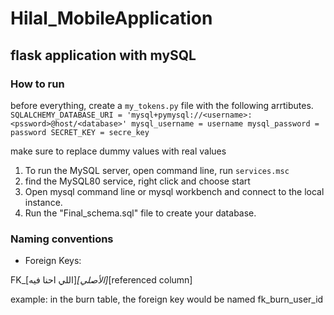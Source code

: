 # Hilal_MobileApplication

## flask application with mySQL

### How to run
before everything, create a `my_tokens.py` file with the following arrtibutes.
`SQLALCHEMY_DATABASE_URI = 'mysql+pymysql://<username>:<pssword>@host/<database>'
mysql_username = username
mysql_password = password
SECRET_KEY = secre_key`

make sure to replace dummy values with real values


1. To run the MySQL server, open command line, run `services.msc` 
2. find the MySQL80 service, right click and choose start
3. Open mysql command line or mysql workbench and connect to the local instance.
4. Run the "Final_schema.sql" file to create your database.


### Naming conventions
- Foreign Keys:

FK_[اللي احنا فيه]_[الأصلي]_[referenced column]

example: in the burn table, the foreign key would be named fk_burn_user_id